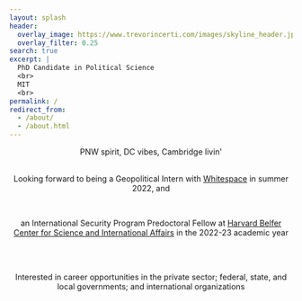 ```yaml
---
layout: splash
header:
  overlay_image: https://www.trevorincerti.com/images/skyline_header.jpeg
  overlay_filter: 0.25
search: true
excerpt: |
  PhD Candidate in Political Science
  <br>
  MIT
  <br>
permalink: /
redirect_from: 
  - /about/
  - /about.html
---
```




<center>
PNW spirit, DC vibes, Cambridge livin'

<br> 
<br> 

Looking forward to being a Geopolitical Intern with <a href="https://inthewhitespace.com/">Whitespace</a> in summer 2022, and 

<br>

an International Security Program Predoctoral Fellow at <a href="https://www.belfercenter.org/program/international-security">Harvard Belfer Center for Science and International Affairs</a> in the 2022-23 academic year

<br> 
<br> 

Interested in career opportunities in the private sector; federal, state, and local governments; and international organizations

<center>
